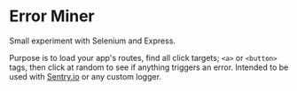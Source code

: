 # Error Miner

Small experiment with Selenium and Express. 

Purpose is to load your app's routes, find all click targets; `<a>` or `<button>` tags, then click at random to see if anything triggers an error. Intended to be used with [Sentry.io](https://sentry.io/welcome/) or any custom logger.
